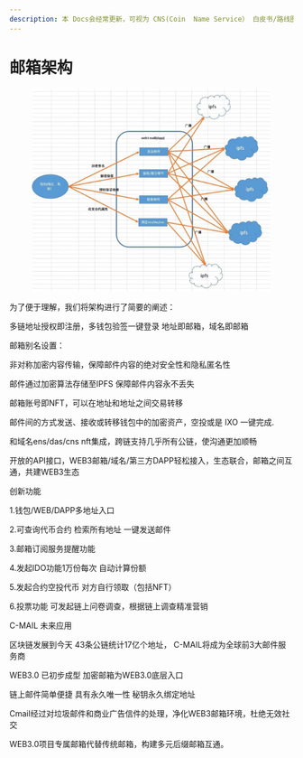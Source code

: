 ```yaml
---
description: 本 Docs会经常更新，可视为 CNS(Coin  Name Service） 白皮书/路线图。
---
```


# 邮箱架构



<figure><img src="../.gitbook/assets/image (12).png" alt=""><figcaption></figcaption></figure>

为了便于理解，我们将架构进行了简要的阐述：

多链地址授权即注册，多钱包验签一键登录 地址即邮箱，域名即邮箱​

邮箱别名设置：

非对称加密内容传输，保障邮件内容的绝对安全性和隐私匿名性​

邮件通过加密算法存储至IPFS 保障邮件内容永不丢失​

邮箱账号即NFT，可以在地址和地址之间交易转移​

邮件间的方式发送、接收或转移钱包中的加密资产，空投或是 IXO 一键完成.​

和域名ens/das/cns nft集成，跨链支持几乎所有公链，使沟通更加顺畅​

开放的API接口，WEB3邮箱/域名/第三方DAPP轻松接入，生态联合，邮箱之间互通，共建WEB3生态​



创新功能

1.钱包/WEB/DAPP多地址入口 ​

2.可查询代币合约 检索所有地址 一键发送邮件​

3.邮箱订阅服务提醒功能​

4.发起IDO功能1万份每次 自动计算份额​

5.发起合约空投代币 对方自行领取（包括NFT）​

6.投票功能  可发起链上问卷调查，根据链上调查精准营销​



C-MAIL 未来应用​

区块链发展到今天 43条公链统计17亿个地址， C-MAIL将成为全球前3大邮件服务商​

WEB3.0 已初步成型 加密邮箱为WEB3.0底层入口​

链上邮件简单便捷 具有永久唯一性 秘钥永久绑定地址​

Cmail经过对垃圾邮件和商业广告信件的处理，净化WEB3邮箱环境，杜绝无效社交 ​

WEB3.0项目专属邮箱代替传统邮箱，构建多元后缀邮箱互通。​
